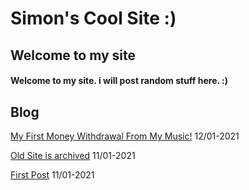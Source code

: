 # Simon's Cool Site :)
## Welcome to my site
#### Welcome to my site. i will post random stuff here. :)
## Blog
[My First Money Withdrawal From My Music!](https://sastofficial.github.io/pages/blog/first%20amuse%20withdrawal) 12/01-2021

[Old Site is archived](https://sastofficial.github.io/pages/blog/oldsite) 11/01-2021

[First Post](https://sastofficial.github.io/pages/blog/first%20post) 11/01-2021
